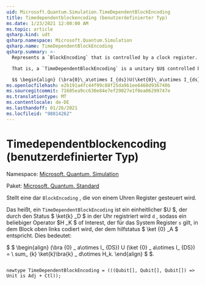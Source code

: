 ```yaml
---
uid: Microsoft.Quantum.Simulation.TimeDependentBlockEncoding
title: Timedependentblockencoding (benutzerdefinierter Typ)
ms.date: 1/23/2021 12:00:00 AM
ms.topic: article
qsharp.kind: udt
qsharp.namespace: Microsoft.Quantum.Simulation
qsharp.name: TimeDependentBlockEncoding
qsharp.summary: >-
  Represents a `BlockEncoding` that is controlled by a clock register.

  That is, a `TimeDependentBlockEncoding` is a unitary $U$ controlled by a state $\ket{k}_d$ in clock register `d` such that an arbitrary operator $H_k$ of interest that acts on the system register `s` is encoded in the top- left block corresponding to auxiliary state $\ket{0}_a$. That is,

  $$ \begin{align} (\bra{0}\_a\otimes I_{ds})U(\ket{0}\_a\otimes I_{ds}) = \sum_{k}\ket{k}\bra{k}\_d\otimes H_k. \end{align} $$.
ms.openlocfilehash: e2b191a4fc44f99c88f25da9b1ee6460d936740b
ms.sourcegitcommit: 71605ea9cc630e84e7ef29027e1f0ea06299747e
ms.translationtype: MT
ms.contentlocale: de-DE
ms.lasthandoff: 01/26/2021
ms.locfileid: "98814262"
---
```

# <a name="timedependentblockencoding-user-defined-type"></a>Timedependentblockencoding (benutzerdefinierter Typ)

Namespace: [Microsoft. Quantum. Simulation](xref:Microsoft.Quantum.Simulation)

Paket: [Microsoft. Quantum. Standard](https://nuget.org/packages/Microsoft.Quantum.Standard)


Stellt eine dar `BlockEncoding` , die von einem Uhren Register gesteuert wird.

Das heißt, ein `TimeDependentBlockEncoding` ist ein einheitlicher $U $, der durch den Status $ \ket{k} _D $ in der Uhr registriert wird `d` , sodass ein beliebiger Operator $H _K $ of Interest, der für das System Register `s` gilt, in dem Block oben links codiert wird, der dem hilfstatus $ \ket {0} _A $ entspricht. Dies bedeutet:

$ $ \begin{align} (\bra {0} \_ a\otimes I_ {DS}) U (\ket {0} \_ a\otimes I_ {DS}) = \ sum_ {k} \ket{k}\bra{k} \_ d\otimes H_k.
\end{align} $ $.

```qsharp

newtype TimeDependentBlockEncoding = (((Qubit[], Qubit[], Qubit[]) => Unit is Adj + Ctl));
```


